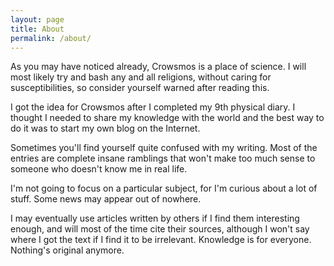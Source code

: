 ```yaml
---
layout: page
title: About
permalink: /about/
---
```


As you may have noticed already, Crowsmos is a place of science. I will most likely try and bash any and all religions, without caring for susceptibilities, so consider yourself warned after reading this.

I got the idea for Crowsmos after I completed my 9th physical diary. I thought I needed to share my knowledge with the world and the best way to do it was to start my own blog on the Internet.

Sometimes you'll find yourself quite confused with my writing. Most of the entries are complete insane ramblings that won't make too much sense to someone who doesn't know me in real life.

I'm not going to focus on a particular subject, for I'm curious about a lot of stuff. Some news may appear out of nowhere.

I may eventually use articles written by others if I find them interesting enough, and will most of the time cite their sources, although I won't say where I got the text if I find it to be irrelevant. Knowledge is for everyone. Nothing's original anymore. 
